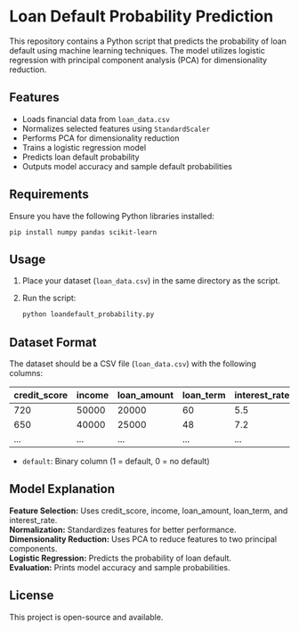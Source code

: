 # Loan Default Probability Prediction

This repository contains a Python script that predicts the probability of loan default using machine learning techniques.
The model utilizes logistic regression with principal component analysis (PCA) for dimensionality reduction.

## Features

- Loads financial data from `loan_data.csv`
- Normalizes selected features using `StandardScaler`
- Performs PCA for dimensionality reduction
- Trains a logistic regression model
- Predicts loan default probability
- Outputs model accuracy and sample default probabilities

## Requirements

Ensure you have the following Python libraries installed:

    pip install numpy pandas scikit-learn

## Usage

1. Place your dataset (`loan_data.csv`) in the same directory as the script.
2. Run the script:

    ```bash
    python loandefault_probability.py
    ```

## Dataset Format

The dataset should be a CSV file (`loan_data.csv`) with the following columns:

| credit_score | income | loan_amount | loan_term | interest_rate | default |
|--------------|--------|-------------|-----------|---------------|---------|
| 720          | 50000  | 20000       | 60        | 5.5           | 0       |
| 650          | 40000  | 25000       | 48        | 7.2           | 1       |
| ...          | ...    | ...         | ...       | ...           | ...     |

- `default`: Binary column (1 = default, 0 = no default)

## Model Explanation

**Feature Selection:** Uses credit_score, income, loan_amount, loan_term, and interest_rate.  
**Normalization:** Standardizes features for better performance.  
**Dimensionality Reduction:** Uses PCA to reduce features to two principal components.  
**Logistic Regression:** Predicts the probability of loan default.  
**Evaluation:** Prints model accuracy and sample probabilities.

## License

This project is open-source and available.
